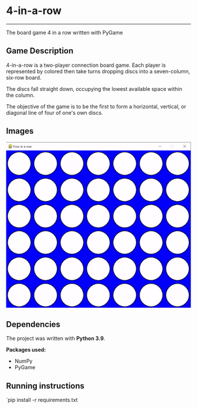 # 4-in-a-row
------------
The board game 4 in a row  written with PyGame

## Game Description

4-in-a-row is a two-player connection board game. Each player is represented by colored then take turns dropping discs into a seven-column, six-row board.

The discs fall straight down, occupying the lowest available space within the column.

The objective of the game is to be the first to form a horizontal, vertical, or diagonal line of four of one's own discs.

## Images 
![4_in_a_row](./example.gif)


 ## Dependencies
 The project was written with **Python 3.9**.
 
 **Packages used:** 
 - NumPy
 - PyGame

## Running instructions
`pip install -r requirements.txt